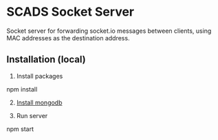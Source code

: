 # SCADS Socket Server

Socket server for forwarding socket.io messages between clients, using MAC
addresses as the destination address.

## Installation (local)

1. Install packages

  npm install

2. [Install mongodb](https://docs.mongodb.com/manual/installation/)

3. Run server

  npm start
